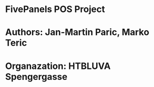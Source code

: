 # FivePanels POS Project

# Authors: Jan-Martin Paric, Marko Teric
# Organazation: HTBLUVA Spengergasse 

